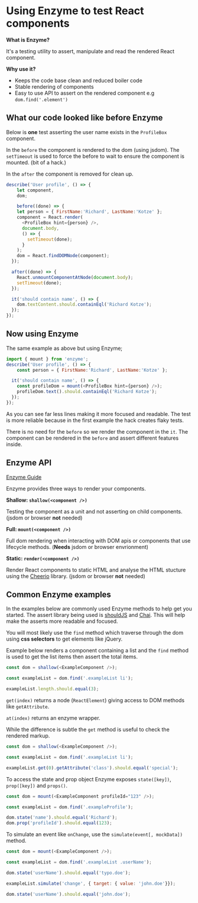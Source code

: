 # Using Enzyme to test React components

**What is Enzyme?**

It's a testing utility to assert, manipulate and read the rendered React component.

**Why use it?**

* Keeps the code base clean and reduced boiler code
* Stable rendering of components
* Easy to use API to assert on the rendered component e.g `dom.find('.element')`

## What our code looked like before Enzyme

Below is **one** test asserting the user name exists in the `ProfileBox` component.

In the `before` the component is rendered to the dom (using jsdom). The `setTimeout` is used to force the before to wait to ensure the component is mounted. (bit of a hack.)

In the `after` the component is removed for clean up.

```JavaScript
describe('User profile', () => {
	let component,
	dom;

	before((done) => {
    let person = { FirstName:'Richard', LastName:'Kotze' };
    component = React.render(
      <ProfileBox hint={person} />,
      document.body,
      () => {
        setTimeout(done);
      }
    );
    dom = React.findDOMNode(component);
  });

  after((done) => {
    React.unmountComponentAtNode(document.body);
    setTimeout(done);
  });

  it('should contain name', () => {
    dom.textContent.should.containEql('Richard Kotze');
  });
});
```

## Now using Enzyme

The same example as above but using Enzyme;

```JavaScript
import { mount } from 'enzyme';
describe('User profile', () => {
	const person = { FirstName:'Richard', LastName:'Kotze' };

  it('should contain name', () => {
    const profileDom = mount(<ProfileBox hint={person} />);
    profileDom.text().should.containEql('Richard Kotze');
  });
});
```

As you can see far less lines making it more focused and readable.  The test is more reliable because in the first example the hack creates flaky tests.

There is no need for the `before` so we render the component in the `it`. The component can be rendered in the `before` and assert different features inside. 

## Enzyme API

[Enzyme Guide](http://airbnb.io/enzyme/)

Enzyme provides three ways to render your components.

**Shallow: `shallow(<component />)`** 

Testing the component as a unit and not asserting on child components. (jsdom or browser **not** needed)

**Full: `mount(<component />)`** 

Full dom rendering when interacting with DOM apis or components that use lifecycle methods. (**Needs** jsdom or browser envrionment)

**Static: `render(<component />)`** 

Render React components to static HTML and analyse the HTML stucture using the [Cheerio](http://cheerio.js.org/) library. (jsdom or browser **not** needed)

## Common Enzyme examples

In the examples below are commonly used Enzyme methods to help get you started. The assert library being used is [shouldJS](https://shouldjs.github.io/) and [Chai](http://chaijs.com/). This will help make the asserts more readable and focused.

You will most likely use the `find` method which traverse through the dom using **css selectors** to get elements like jQuery.

Example below renders a component containing a list and the `find` method is used to get the list items then assert the total items.

```javascript
const dom = shallow(<ExampleComponent />);

const exampleList = dom.find('.exampleList li');

exampleList.length.should.equal(3);
```

`get(index)` returns a node (`ReactElement`) giving access to DOM methods like `getAttribute`.

`at(index)` returns an enzyme wrapper.

While the difference is subtle the `get` method is useful to check the rendered markup.

```javascript
const dom = shallow(<ExampleComponent />);

const exampleList = dom.find('.exampleList li');

exampleList.get(0).getAttribute('class').should.equal('special');
```

To access the state and prop object Enzyme exposes `state([key])`, `prop([key])` and `props()`.

```javascript
const dom = mount(<ExampleComponent profileId="123" />);

const exampleList = dom.find('.exampleProfile');

dom.state('name').should.equal('Richard');
dom.prop('profileId').should.equal(123);
```

To simulate an event like `onChange`, use the `simulate(event[, mockData])` method.

```javascript
const dom = mount(<ExampleComponent />);

const exampleList = dom.find('.exampleList .userName');

dom.state('userName').should.equal('typo.doe');

exampleList.simulate('change', { target: { value: 'john.doe'}});

dom.state('userName').should.equal('john.doe');
```


